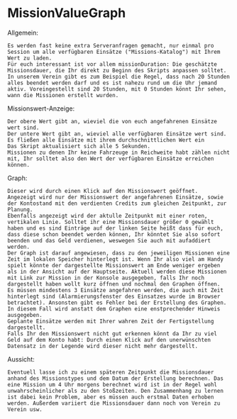 # MissionValueGraph
Allgemein:

    Es werden fast keine extra Serveranfragen gemacht, nur einmal pro Session um alle verfügbaren Einsätze ("Missions-Katalog") mit Ihrem Wert zu laden.
    Für euch interessant ist vor allem missionDuration: Die geschätzte Missionsdauer, die Ihr direkt zu Beginn des Skripts anpassen solltet. In unserem Verein gibt es zum Beispiel die Regel, dass nach 20 Stunden alles beendet werden darf und es ist nahezu rund um die Uhr jemand aktiv. Voreingestellt sind 20 Stunden, mit 0 Stunden könnt Ihr sehen, wann die Missionen erstellt wurden.


Missionswert-Anzeige:

    Der obere Wert gibt an, wieviel die von euch angefahrenen Einsätze wert sind.
    Der untere Wert gibt an, wieviel alle verfügbaren Einsätze wert sind.
    Es fließen alle Einsätze mit ihrem durchschnittlichen Wert ein
    Das Skript aktualisiert sich alle 5 Sekunden.
    Missionen zu denen Ihr keine Fahrzeuge in Reichweite habt zählen nicht mit, Ihr solltet also den Wert der verfügbaren Einsätze erreichen können.


Graph:

    Dieser wird durch einen Klick auf den Missionswert geöffnet.
    Angezeigt wird nur der Missionswert der angefahrenen Einsätze, sowie der Kontostand mit den verdienten Credits zum gleichen Zeitpunkt, zur Planung.
    Ebenfalls angezeigt wird der aktulle Zeitpunkt mit einer roten, vertikalen Linie. Solltet ihr eine Missionsdauer größer 0 gewählt haben und es sind Einträge auf der linken Seite heißt dass für euch, dass diese schon beendet werden können, Ihr könntet Sie also sofort beenden und das Geld verdienen, weswegen Sie auch mit aufaddiert werden.
    Der Graph ist darauf angewiesen, dass zu den jeweiligen Missionen eine Zeit im lokalen Speicher hinterlegt ist. Wenn Ihr also viel am Handy spielt könnte der dargestellte Missionswert am Ende weniger ergeben als in der Ansicht auf der Hauptseite. Aktuell werden diese Missionen mit Link zur Mission in der Konsole ausgegeben, falls Ihr noch dargestellt haben wollt kurz öffnen und nochmal den Graphen öffnen.
    Es müssen mindestens 3 Einsätze angefahren werden, die auch mit Zeit hinterlegt sind (Alarmierungsfenster des Einsatzes wurde im Browser betrachtet). Ansonsten gibt es Fehler bei der Erstellung des Graphen. In diesem Fall wird anstatt dem Graphen eine enstprechender Hinweis ausgegeben.
    Geplante Einsätze werden mit Ihrer wahren Zeit der Fertigstellung dargestellt.
    Falls Ihr den Missionswert nicht gut erkennen könnt da Ihr zu viel Geld auf dem Konto habt: Durch einen Klick auf den unerwünschten Datensatz in der Legende wird dieser nicht mehr dargestellt.


Aussicht:

    Eventuell lasse ich zu einem späteren Zeitpunkt die Missionsdauer anhand des Missionstypes und dem Datum der Erstellung berechnen. Das eine Mission um 4 Uhr morgens berechnet wird ist in der Regel wohl unwahrscheinlicher als zu den Stoßzeiten. Den Zusammenhang zu lernen ist dabei kein Problem, aber es müssen auch erstmal Daten erhoben werden. Außerdem variiert die Missionsdauer dann noch von Verein zu Verein usw.

